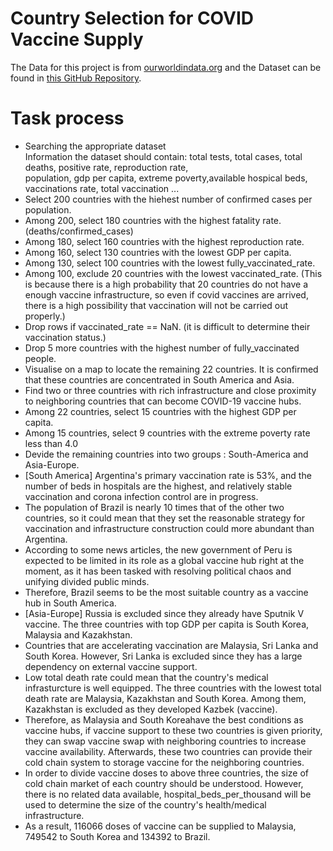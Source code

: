 # Country Selection for COVID Vaccine Supply

The Data for this project is from [ourworldindata.org](https://ourworldindata.org/coronavirus-source-data) and the Dataset can be found in [this GitHub Repository](https://github.com/owid/covid-19-data/tree/master/public/data/). <br>

# Task process
* Searching the appropriate dataset <br>
Information the dataset should contain: total tests, total cases, total deaths, positive rate, reproduction rate, <br>
population, gdp per capita, extreme poverty,available hospical beds, vaccinations rate, total vaccination ... <br>
* Select 200 countries with the hiehest number of confirmed cases per population.
* Among 200, select 180 countries with the highest fatality rate. (deaths/confirmed_cases)
* Among 180, select 160 countries with the highest reproduction rate.
* Among 160, select 130 countries with the lowest GDP per capita.
* Among 130, select 100 countries with the lowest fully_vaccinated_rate.
* Among 100, exclude 20 countries with the lowest vaccinated_rate. (This is because there is a high probability that 20 countries do not have a enough vaccine infrastructure, so even if covid vaccines are arrived, there is a high possibility that vaccination will not be carried out properly.)
* Drop rows if vaccinated_rate == NaN. (it is difficult to determine their vaccination status.)
* Drop 5 more countries with the highest number of fully_vaccinated people.
* Visualise on a map to locate the remaining 22 countries. It is confirmed that these countries are concentrated in South America and Asia.
* Find two or three countries with rich infrastructure and close proximity to neighboring countries that can become COVID-19 vaccine hubs.
* Among 22 countries, select 15 countries with the highest GDP per capita.
* Among 15 countries, select 9 countries with the extreme poverty rate less than 4.0
* Devide the remaining countries into two groups : South-America and Asia-Europe.
* [South America] Argentina's primary vaccination rate is 53%, and the number of beds in hospitals are the highest, and relatively stable vaccination and corona infection control are in progress.
* The population of Brazil is nearly 10 times that of the other two countries, so it could mean that they set the reasonable strategy for vaccination and infrastructure construction could more abundant than Argentina.
* According to some news articles, the new government of Peru is expected to be limited in its role as a global vaccine hub right at the moment, as it has been tasked with resolving political chaos and unifying divided public minds.
* Therefore, Brazil seems to be the most suitable country as a vaccine hub in South America.
* [Asia-Europe] Russia is excluded since they already have Sputnik V vaccine. The three countries with top GDP per capita is South Korea, Malaysia and Kazakhstan.
* Countries that are accelerating vaccination are Malaysia, Sri Lanka and South Korea. However, Sri Lanka is excluded since they has a large dependency on external vaccine support.
* Low total death rate could mean that the country's medical infrasturcture is well equipped. The three countries with the lowest total death rate are Malaysia, Kazakhstan and South Korea. Among them, Kazakhstan is excluded as they developed Kazbek (vaccine).
* Therefore, as Malaysia and South Koreahave the best conditions as vaccine hubs, if vaccine support to these two countries is given priority, they can swap vaccine swap with neighboring countries to increase vaccine availability. Afterwards, these two countries can provide their cold chain system to storage vaccine for the neighboring countries.
* In order to divide vaccine doses to above three countries, the size of cold chain market of each country should be understood. However, there is no related data available, 
hospital_beds_per_thousand will be used to determine the size of the country's health/medical infrastructure.
* As a result, 116066 doses of vaccine can be supplied to Malaysia, 749542 to South Korea and 134392 to Brazil.
